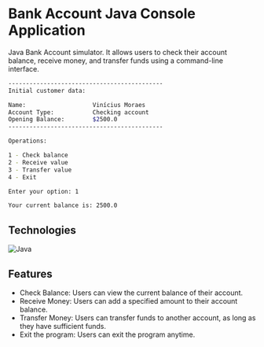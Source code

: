 # Bank Account Java Console Application
Java Bank Account simulator. It allows users to check their account balance, receive money, and transfer funds using a command-line interface.

```bash
--------------------------------------------
Initial customer data:

Name:                   Vinícius Moraes
Account Type:           Checking account
Opening Balance:        $2500.0
--------------------------------------------

Operations:

1 - Check balance
2 - Receive value
3 - Transfer value
4 - Exit

Enter your option: 1

Your current balance is: 2500.0
```

## Technologies

![Java](https://img.shields.io/badge/java-%23ED8B00.svg?style=for-the-badge&logo=openjdk&logoColor=white)

## Features
- Check Balance: Users can view the current balance of their account.
- Receive Money: Users can add a specified amount to their account balance.
- Transfer Money: Users can transfer funds to another account, as long as they have sufficient funds.
- Exit the program: Users can exit the program anytime.
